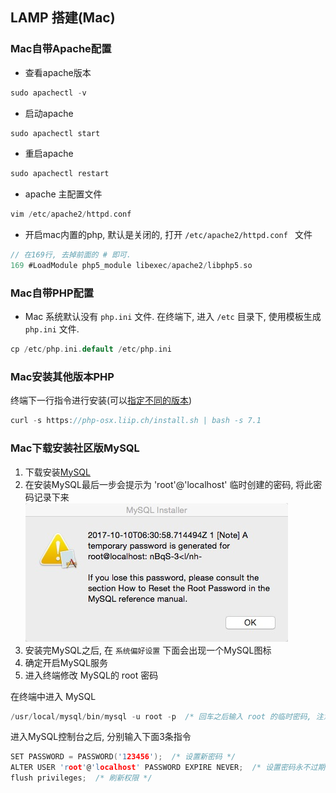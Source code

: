 ## LAMP 搭建(Mac)

### Mac自带Apache配置
* 查看apache版本
```C
sudo apachectl -v
```
* 启动apache
```C
sudo apachectl start
```

* 重启apache
```C
sudo apachectl restart
```

* apache 主配置文件
```C
vim /etc/apache2/httpd.conf
```

* 开启mac内置的php, 默认是关闭的, 打开 `/etc/apache2/httpd.conf ` 文件
```C
// 在169行, 去掉前面的 # 即可.
169 #LoadModule php5_module libexec/apache2/libphp5.so
```

### Mac自带PHP配置
* Mac 系统默认没有 `php.ini` 文件. 在终端下, 进入 `/etc` 目录下, 使用模板生成 `php.ini` 文件.
```C
cp /etc/php.ini.default /etc/php.ini
```

### Mac安装其他版本PHP
终端下一行指令进行安装(可以[指定不同的版本](https://php-osx.liip.ch/))
```C
curl -s https://php-osx.liip.ch/install.sh | bash -s 7.1
```

### Mac下载安装社区版MySQL
1. 下载安装[MySQL](https://dev.mysql.com/downloads/)
2. 在安装MySQL最后一步会提示为 'root'@'localhost' 临时创建的密码, 将此密码记录下来
![](images/password.jpg)
3. 安装完MySQL之后, 在 `系统偏好设置` 下面会出现一个MySQL图标
4. 确定开启MySQL服务
5. 进入终端修改 MySQL的 root 密码

在终端中进入 MySQL
```C
/usr/local/mysql/bin/mysql -u root -p  /* 回车之后输入 root 的临时密码, 注意密码不会显示出来 */
```

进入MySQL控制台之后, 分别输入下面3条指令
```C
SET PASSWORD = PASSWORD('123456');  /* 设置新密码 */
ALTER USER 'root'@'localhost' PASSWORD EXPIRE NEVER;  /* 设置密码永不过期 */
flush privileges;  /* 刷新权限 */
```










